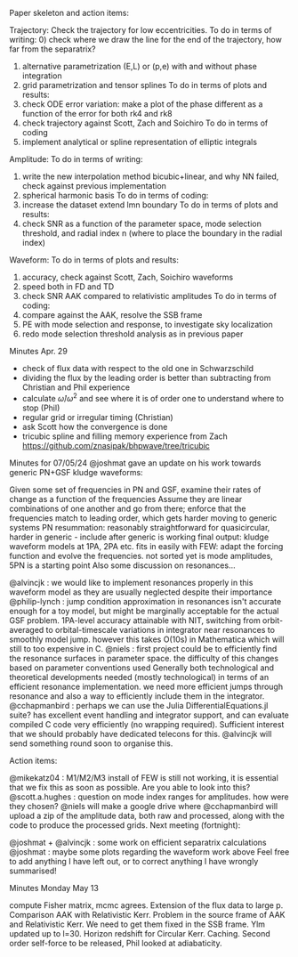 Paper skeleton and action items:

Trajectory:
Check the trajectory for low eccentricities.
To do in terms of writing:
0) check where we draw the line for the end of the trajectory, how far from the separatrix?
1) alternative parametrization (E,L) or (p,e) with and without phase integration
2) grid parametrization and tensor splines
To do in terms of plots and results:
3) check ODE error variation: make a plot of the phase different as a function of the error for both rk4 and rk8
4) check trajectory against Scott, Zach and Soichiro
To do in terms of coding
5) implement analytical or spline representation of elliptic integrals


Amplitude:
To do in terms of writing:
1) write the new interpolation method bicubic+linear, and why NN failed, check against previous implementation
2) spherical harmonic basis
To do in terms of coding:
3) increase the dataset extend lmn boundary
To do in terms of plots and results:
4) check SNR as a function of the parameter space, mode selection threshold, and radial index n (where to place the boundary in the radial index)

Waveform:
To do in terms of plots and results:
1) accuracy, check against Scott, Zach, Soichiro waveforms
2) speed both in FD and TD
3) check SNR AAK compared to relativistic amplitudes
To do in terms of coding:
3) compare against the AAK, resolve the SSB frame
4) PE with mode selection and response, to investigate sky localization
5) redo mode selection threshold analysis as in previous paper

Minutes Apr. 29
- check of flux data with respect to the old one in Schwarzschild
- dividing the flux by the leading order is better than subtracting from Christian and Phil experience
- calculate $\dot \omega / \omega^2$ and see where it is of order one to understand where to stop (Phil)
- regular grid or irregular timing (Christian)
- ask Scott how the convergence is done
- tricubic spline and filling memory experience from Zach https://github.com/znasipak/bhpwave/tree/tricubic

Minutes for 07/05/24
@joshmat gave an update on his work towards generic PN+GSF kludge waveforms:

Given some set of frequencies in PN and GSF, examine their rates of change as a function of the frequencies
Assume they are linear combinations of one another and go from there; enforce that the frequencies match to leading order, which gets harder moving to generic systems
PN resummation: reasonably straightforward for quasicircular, harder in generic - include after generic is working
final output: kludge waveform models at 1PA, 2PA etc.
fits in easily with FEW: adapt the forcing function and evolve the frequencies. not sorted yet is mode amplitudes, 5PN is a starting point
Also some discussion on resonances...

@alvincjk : we would like to implement resonances properly in this waveform model as they are usually neglected despite their importance
@philip-lynch : jump condition approximation in resonances isn't accurate enough for a toy model, but might be marginally acceptable for the actual GSF problem. 1PA-level accuracy attainable with NIT, switching from orbit-averaged to orbital-timescale variations in integrator near resonances to smoothly model jump. however this takes O(10s) in Mathematica which will still to too expensive in C.
@niels : first project could be to efficiently find the resonance surfaces in parameter space. the difficulty of this changes based on parameter conventions used
Generally both technological and theoretical developments needed (mostly technological) in terms of an efficient resonance implementation. we need more efficient jumps through resonance and also a way to efficiently include them in the integrator.
@cchapmanbird : perhaps we can use the Julia DifferentialEquations.jl suite? has excellent event handling and integrator support, and can evaluate compiled C code very efficiently (no wrapping required).
Sufficient interest that we should probably have dedicated telecons for this. @alvincjk will send something round soon to organise this.

Action items:

@mikekatz04 : M1/M2/M3 install of FEW is still not working, it is essential that we fix this as soon as possible. Are you able to look into this?
@scott.a.hughes : question on mode index ranges for amplitudes. how were they chosen?
@niels will make a google drive where @cchapmanbird will upload a zip of the amplitude data, both raw and processed, along with the code to produce the processed grids.
Next meeting (fortnight):

@joshmat + @alvincjk : some work on efficient separatrix calculations
@joshmat : maybe some plots regarding the waveform work above
Feel free to add anything I have left out, or to correct anything I have wrongly summarised!

Minutes Monday May 13

compute Fisher matrix, mcmc agrees. Extension of the flux data to large p. Comparison AAK with Relativistic Kerr. Problem in the source frame of AAK and Relativistic Kerr. We need to get them fixed in the SSB frame. Ylm updated up to l=30. Horizon redshift for Circular Kerr. Caching. Second order self-force to be released, Phil looked at adiabaticity.
